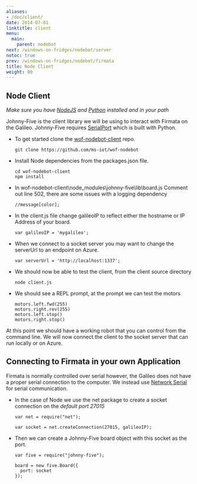 ```yaml
---
aliases:
- /doc/client/
date: 2014-07-01
linktitle: client 
menu:
  main:
    parent: nodebot 
next: /windows-on-fridges/nodebot/server
notoc: true
prev: /windows-on-fridges/nodebot/firmata
title: Node Client 
weight: 80
---
```


## Node Client

_Make sure you have [NodeJS](http://nodejs.org) and [Python](http://python.org) installed and in your path_

Johnny-Five is the client library we will be using to interact with Firmata on the Galileo. Johnny-Five requires [SerialPort](https://github.com/voodootikigod/node-serialport) which is built with Python.

  * To get started clone the [wof-nodebot-client](https://github.com/ms-iot/wof-nodebot-client) repo.

        git clone https://github.com/ms-iot/wof-nodebot

  * Install Node dependencies from the packages.json file.

        cd wof-nodebot-client
        npm install

  * In wof-nodebot-client\node_modules\johnny-five\lib\board.js Comment out line 502, there are some issues with a logging dependency

        //message[color];

  * In the client.js file change galileoIP to reflect either the hostname or IP Address of your board.

        var galileoIP = 'mygalileo';

  * When we connect to a socket server you may want to change the serverUrl to an endpoint on Azure.

        var serverUrl = 'http://localhost:1337';
    
  * We should now be able to test the client, from the client source directory

        node client.js
    
  * We should see a REPL prompt, at the prompt we can test the motors

        motors.left.fwd(255)
        motors.right.rev(255)
        motors.left.stop()
        motors.right.stop()
    
At this point we should have a working robot that you can control from the command line.
We will now connect the client to the socket server that can run locally or on Azure.

## Connecting to Firmata in your own Application

  Firmata is normally controlled over serial however, the Galileo does not have a proper serial connection to the computer.
  We instead use [Network Serial](https://github.com/ms-iot/galileo-sdk/blob/develop/source/NetworkSerial.cpp) for serial communication.
  
  * In the case of Node we use the net package to create a socket connection on the _default port 27015_
    
        var net = require("net");

        var socket = net.createConnection(27015, galileoIP); 
    

  * Then we can create a Johnny-Five board object with this socket as the port.
    
        var five = require("johnny-five");

        board = new five.Board({
          port: socket
        });
